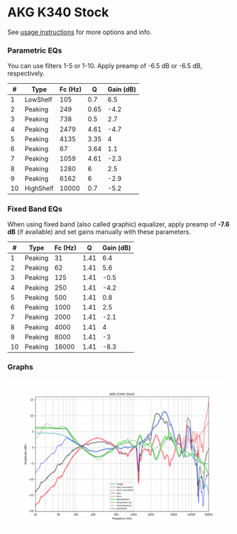 # AKG K340 Stock
See [usage instructions](https://github.com/jaakkopasanen/AutoEq#usage) for more options and info.

### Parametric EQs
You can use filters 1-5 or 1-10. Apply preamp of -6.5 dB or -6.5 dB, respectively.

|   # | Type      |   Fc (Hz) |    Q |   Gain (dB) |
|-----|-----------|-----------|------|-------------|
|   1 | LowShelf  |       105 | 0.7  |         6.5 |
|   2 | Peaking   |       249 | 0.65 |        -4.2 |
|   3 | Peaking   |       738 | 0.5  |         2.7 |
|   4 | Peaking   |      2479 | 4.61 |        -4.7 |
|   5 | Peaking   |      4135 | 3.35 |         4   |
|   6 | Peaking   |        67 | 3.64 |         1.1 |
|   7 | Peaking   |      1059 | 4.61 |        -2.3 |
|   8 | Peaking   |      1280 | 6    |         2.5 |
|   9 | Peaking   |      6162 | 6    |        -2.9 |
|  10 | HighShelf |     10000 | 0.7  |        -5.2 |

### Fixed Band EQs
When using fixed band (also called graphic) equalizer, apply preamp of **-7.6 dB** (if available) and set gains manually with these parameters.

|   # | Type    |   Fc (Hz) |    Q |   Gain (dB) |
|-----|---------|-----------|------|-------------|
|   1 | Peaking |        31 | 1.41 |         6.4 |
|   2 | Peaking |        62 | 1.41 |         5.6 |
|   3 | Peaking |       125 | 1.41 |        -0.5 |
|   4 | Peaking |       250 | 1.41 |        -4.2 |
|   5 | Peaking |       500 | 1.41 |         0.8 |
|   6 | Peaking |      1000 | 1.41 |         2.5 |
|   7 | Peaking |      2000 | 1.41 |        -2.1 |
|   8 | Peaking |      4000 | 1.41 |         4   |
|   9 | Peaking |      8000 | 1.41 |        -3   |
|  10 | Peaking |     16000 | 1.41 |        -8.3 |

### Graphs
![](./AKG%20K340%20Stock.png)
